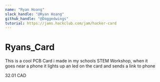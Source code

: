 ```yaml
---
name: "Ryan Hoang"
slack_handle: "@Ryan Hoang"
github_handle: "@Doggedwings"
tutorial: https://jams.hackclub.com/jam/hacker-card
---
```


# Ryans_Card

<!-- Describe your board in 2-3 sentences. What are you making? What will it do? -->
This is a cool PCB Card i made in my schools STEM Workshop, when it goes near a phone it lights up an led on the card and sends a link to phone
<!-- How much is it going to cost? -->
32.01 CAD
<!-- Tell us a little bit about your design process. What were some challenges? What helped? ***Totally optional*** -->
